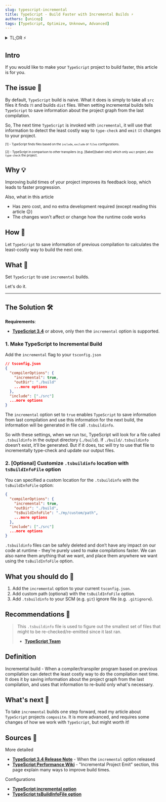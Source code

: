 ```yaml
---
slug: typescript-incremental
title: TypeScript - Build Faster with Incremental Builds ⚡️
authors: [unicop]
tags: [TypeScript, Optimize, Unknown, Advanced]
---
```


<details>
  <summary>TL;DR ⚡️</summary>
  <br/>
  1. Add to your <code>tsconifg.json</code> the <code>incremental</code> option
  <br/>
  2. [Optional] Add custom path with the <code>tsBuildInfoFile</code> option
  <br/>
  3. Add your new <code>.tsbuildinfo</code> to your <code>SCM</code> (e.g. Git) ignore file (e.g. <code>.gitignore</code>)
<br/>
</details>

## Intro

If you would like to make your `TypeScript` project to build faster, this article is for you.

## The issue 🦚

By default, `TypeScript` build is naive.
What it does is simply to take all `src` files it finds <sub><sup>[1]</sup></sub> and builds `dist` files.
When setting incremental builds tells `TypeScript` to save information about the project graph from the last compilation.

So, The next time `TypeScript` is invoked with `incremental`, it will use that information to detect the least costly way to `type-check` and `emit` <sub><sup>[2]</sup></sub> changes to your project.

<sub><sup>[1] - TypeScript finds files based on the `include`, `exclude` or `files` configurations.</sup></sub>

<sub><sup>[2] - TypeScript in comparison to other transpilers (e.g. [Babel][babel-site]) which only `emit` project, also `type-check` the project.</sup></sub>

## Why 💡

Improving build times of your project improves its feedback loop,
which leads to faster progression.

Also, what in this article

- Has zero cost, and no extra development required (except reading this article 😉)
- The changes won't affect or change how the runtime code works

## How 🤯

Let `TypeScript` to save information of previous compilation to calculates the least-costly way to build the next one.

## What 🤔

Set `TypeScript` to use `incremental` builds.

Let's do it.

---

## The Solution 🛠

**Requirements**:

- **[TypeScript 3.4][ts-incremental-build]** or above, only then the `incremental` option is supported.

### 1. Make TypeScript to Incremental Build

Add the `incremental` flag to your `tsconfig.json`

```json
// tsconfig.json
{
  "compilerOptions": {
    "incremental": true,
    "outDir": "./build"
    ...more options
  },
  "include": ["./src"]
  ...more options
}
```

The `incremental` option set to `true` enables `TypeScript` to save information from last compilation and use this information for the next build, the information will be generated in file call `.tsbuildinfo`.

So with these settings, when we run tsc, TypeScript will look for a file called `.tsbuildinfo` in the output directory (`./build`). If `./build/.tsbuildinfo` doesn’t exist, it’ll be generated. But if it does, tsc will try to use that file to incrementally type-check and update our output files.

### 2. [Optional] Customize `.tsbuildinfo` location with `tsBuildInfoFile` option

You can specified a custom location for the `.tsbuildinfo` with the `tsBuildInfoFile` option:

```json
{
  "compilerOptions": {
    "incremental": true,
    "outDir": "./build",
    "tsBuildInfoFile": "./my/custom/path",
    ...more options
  },
  "include": ["./src"]
  ...more options
}
```

`.tsbuildinfo` files can be safely deleted and don’t have any impact on our code at runtime - they’re purely used to make compilations faster. We can also name them anything that we want, and place them anywhere we want using the `tsBuildInfoFile` option.

## What you should do 💎

1. Add the `incremental` option to your current `tsconfig.json`.
2. Add custom path (optional) with the `tsBuildInfoFile` option.
3. Add `.tsbuildinfo` to your SCM (e.g. `git`) ignore file (e.g. `.gitignore`).

## Recommendations 🙌

> This `.tsbuildinfo` file is used to figure out the smallest set of files that might to be re-checked/re-emitted since it last ran.
>
> - **[TypeScript Team](https://github.com/microsoft/TypeScript/wiki/Performance#incremental-project-emit)**

## Definition

Incremental build - When a compiler/transpiler program based on previous compilation can detect the least costly way to do the compilation next time.
It does it by saving information about the project graph from the last compilation,
and uses that information to re-build only what's necessary.

## What's next 🧐

To take `incremental` builds one step forward,
read my article about `TypeScript` projects `composite`.
It is more advanced, and requires some changes of how we work with `TypeScript`, but might worth it!

## Sources 🔗

More detailed

- **[TypeScript 3.4 Release Note][ts-incremental-build]** - When the `incremental` option released
- **[TypeScript Performance Wiki](https://github.com/microsoft/TypeScript/wiki/Performance#incremental-project-emit)** - "Incremental Project Emit" section, this page explain many ways to improve build times.

Configurations

- **[TypeScript incremental option](https://www.typescriptlang.org/tsconfig#incremental)**
- **[TypeScript tsBuildInfoFile option](https://www.typescriptlang.org/tsconfig#tsBuildInfoFile)**

[ts-incremental-build]: https://www.typescriptlang.org/docs/handbook/release-notes/typescript-3-4.html#faster-subsequent-builds-with-the---incremental-flag
